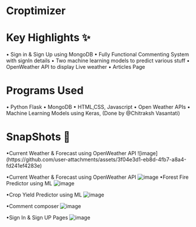 <h1>Croptimizer</h1>

<h1>Key Highlights ✨</h1>
• Sign in & Sign Up using MongoDB
• Fully Functional Commenting System with signIn details
• Two machine learning models to predict various stuff
• OpenWeather API to display Live weather
• Articles Page

<h1>Programs Used</h1>
• Python Flask
• MongoDB
• HTML,CSS, Javascript
• Open Weather APIs
• Machine Learning Models using Keras, (Done by @Chitraksh Vasantati)

<h1>SnapShots 📸</h1>
•Current Weather & Forecast using OpenWeather API
![image](https://github.com/user-attachments/assets/3f04e3d1-eb8d-4fb7-a8a4-fd241ef4283e)

•Current Weather & Forecast using OpenWeather API 
![image](https://github.com/user-attachments/assets/3f04e3d1-eb8d-4fb7-a8a4-fd241ef4283e)
•Forest Fire Predictor using ML
![image](https://github.com/user-attachments/assets/aa094670-6b0c-4f64-9285-1a58952f1099)

•Crop Yield Predictor using ML
![image](https://github.com/user-attachments/assets/11b469b5-ca78-4a90-9ad6-2a3967a7017a)

•Comment composer
![image](https://github.com/user-attachments/assets/cd797eb7-ad43-479f-bb78-7db45c8f335d)


•Sign In & Sign UP Pages
![image](https://github.com/user-attachments/assets/be4d1d3d-1823-4836-af25-8d89a34b31df)


